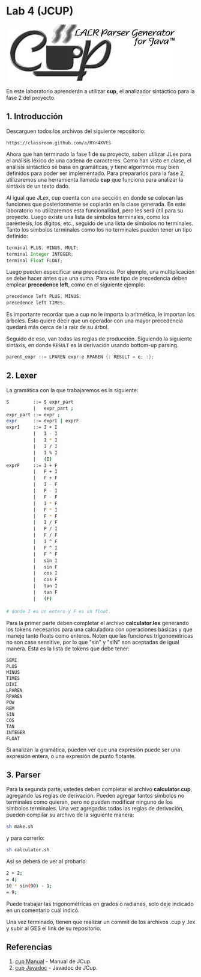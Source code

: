 # Lab 4 \(JCUP\)

![](/img/cup_logo.gif)

En este laboratorio aprenderán a utilizar **cup**, el analizador sintáctico para la fase 2 del proyecto.

## 1. Introducción

Descarguen todos los archivos del siguiente repositorio:

```text
https://classroom.github.com/a/RYr4XVtS
```

Ahora que han terminado la fase 1 de su proyecto, saben utilizar JLex para el análisis léxico de una cadena de caracteres. Como han visto en clase, el análisis sintáctico se basa en gramáticas, y tiene algoritmos muy bien definidos para poder ser implementado. Para prepararlos para la fase 2, utilizaremos una herramienta llamada **cup** que funciona para analizar la sintáxis de un texto dado.

Al igual que JLex, cup cuenta con una sección en donde se colocan las funciones que posteriormente se copiarán en la clase generada. En este laboratorio no utilizaremos esta funcionalidad, pero les será útil para su proyecto. Luego existe una lista de símbolos terminales, como los paréntesis, los dígitos, etc., seguido de una lista de símbolos no terminales. Tanto los símbolos terminales como los no terminales pueden tener un tipo definido:

```java
terminal PLUS, MINUS, MULT;
terminal Integer INTEGER;
terminal Float FLOAT;
```

Luego pueden especificar una precedencia. Por ejemplo, una multiplicación se debe hacer antes que una suma. Para este tipo de precedencia deben emplear **precedence left**, como en el siguiente ejemplo:

```java
precedence left PLUS, MINUS;
precedence left TIMES;
```

Es importante recordar que a cup no le importa la aritmética, le importan los árboles. Esto quiere decir que un operador con una mayor precedencia quedará más cerca de la raíz de su árbol.

Seguido de eso, van todas las reglas de producción. Siguiendo la siguiente sintáxis, en donde `RESULT` es la derivación usando bottom-up parsing.

```java
parent_expr ::= LPAREN expr:e RPAREN {: RESULT = e; :};
```

## 2. Lexer

La gramática con la que trabajaremos es la siguiente:

```bash
S         ::= S expr_part
          |   expr_part ;
expr_part ::= expr ;
expr      ::= exprI | exprF
exprI     ::= I + I
          |   I - I
          |   I * I
          |   I / I
          |   I % I
          |   (I)
exprF     ::= I + F
          |   F + I
          |   F + F
          |   I - F
          |   F - I
          |   F - F
          |   I * F
          |   F * I
          |   F * F
          |   I / F
          |   F / I
          |   F / F
          |   I ^ F
          |   F ^ I
          |   F ^ F
          |   sin I
          |   sin F
          |   cos I
          |   cos F
          |   tan I
          |   tan F
          |   (F)

# donde I es un entero y F es un float.
```

Para la primer parte deben completar el archivo **calculator.lex** generando los tokens necesarios para una calculadora con operaciones básicas y que maneje tanto floats como enteros. Noten que las funciones trigonométricas no son case sensitive, por lo que "sin" y "sIN" son aceptadas de igual manera. Esta es la lista de tokens que debe tener:

```text
SEMI
PLUS
MINUS
TIMES
DIVI
LPAREN
RPAREN
POW
REM
SIN
COS
TAN
INTEGER
FLOAT
```

Si analizan la gramática, pueden ver que una expresión puede ser una expresión entera, o una expresión de punto flotante.

## 3. Parser

Para la segunda parte, ustedes deben completar el archivo **calculator.cup**, agregando las reglas de derivación. Pueden agregar tantos símbolos no terminales como quieran, pero no pueden modificar ninguno de los símbolos terminales. Una vez agregadas todas las reglas de derivación, pueden compilar su archivo de la siguiente manera:

```bash
sh make.sh
```

y para correrlo:

```bash
sh calculator.sh
```

Así se deberá de ver al probarlo:

```bash
2 + 2;
= 4;
10 * sin(90) - 1;
= 9;
```

Puede trabajar las trigonométricas en grados o radianes, solo deje indicado en un comentario cuál indicó.

Una vez terminado, tienen que realizar un commit de los archivos .cup y .lex y subir al GES el link de su repositorio.

## Referencias

1. [cup Manual](http://www2.cs.tum.edu/projects/cup/manual.html) - Manual de JCup.
2. [cup Javadoc](http://web.stanford.edu/class/cs143/javadoc/java_cup/index.html) - Javadoc de JCup.



